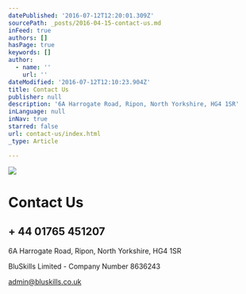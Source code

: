 ```yaml
---
datePublished: '2016-07-12T12:20:01.309Z'
sourcePath: _posts/2016-04-15-contact-us.md
inFeed: true
authors: []
hasPage: true
keywords: []
author:
  - name: ''
    url: ''
dateModified: '2016-07-12T12:10:23.904Z'
title: Contact Us
publisher: null
description: '6A Harrogate Road, Ripon, North Yorkshire, HG4 1SR'
inLanguage: null
inNav: true
starred: false
url: contact-us/index.html
_type: Article

---
```

![](https://the-grid-user-content.s3-us-west-2.amazonaws.com/d401d6a6-3107-461d-9301-84cdac125571.jpg)

# Contact Us

## + 44 01765 451207

6A Harrogate Road, Ripon, North Yorkshire, HG4 1SR

BluSkills Limited - Company Number 8636243

admin@bluskills.co.uk